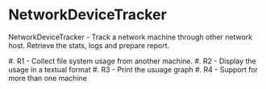 # NetworkDeviceTracker
NetworkDeviceTracker - Track a network machine through other network host. Retrieve the stats, logs and prepare report. 

#.    R1 - Collect file system usage from another machine.
#.    R2 - Display the usage in a textual format
#.    R3 - Print the usuage graph
#.    R4 - Support for more than one machine


      
        

    
